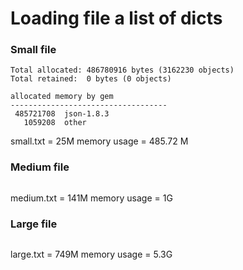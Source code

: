 # Loading file a list of dicts

### Small file

```
Total allocated: 486780916 bytes (3162230 objects)
Total retained:  0 bytes (0 objects)

allocated memory by gem
-----------------------------------
 485721708  json-1.8.3
   1059208  other

```

small.txt = 25M
memory usage = 485.72 M


### Medium file

```

```

medium.txt = 141M
memory usage =  1G

### Large file


```

```

large.txt = 749M
memory usage =  5.3G


